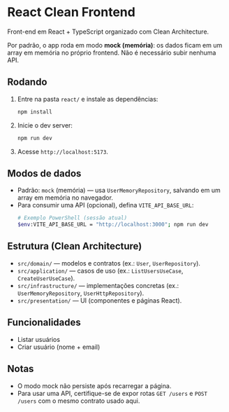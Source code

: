 # React Clean Frontend

Front-end em React + TypeScript organizado com Clean Architecture.

Por padrão, o app roda em modo **mock (memória)**: os dados ficam em um array em memória no próprio frontend. Não é necessário subir nenhuma API.

## Rodando

1. Entre na pasta `react/` e instale as dependências:
   ```bash
   npm install
   ```
2. Inicie o dev server:
   ```bash
   npm run dev
   ```
3. Acesse `http://localhost:5173`.

## Modos de dados

- Padrão: `mock` (memória) — usa `UserMemoryRepository`, salvando em um array em memória no navegador.
- Para consumir uma API (opcional), defina `VITE_API_BASE_URL`:
  ```bash
  # Exemplo PowerShell (sessão atual)
  $env:VITE_API_BASE_URL = "http://localhost:3000"; npm run dev
  ```

## Estrutura (Clean Architecture)

- `src/domain/` — modelos e contratos (ex.: `User`, `UserRepository`).
- `src/application/` — casos de uso (ex.: `ListUsersUseCase`, `CreateUserUseCase`).
- `src/infrastructure/` — implementações concretas (ex.: `UserMemoryRepository`, `UserHttpRepository`).
- `src/presentation/` — UI (componentes e páginas React).

## Funcionalidades

- Listar usuários
- Criar usuário (nome + email)

## Notas

- O modo mock não persiste após recarregar a página.
- Para usar uma API, certifique-se de expor rotas `GET /users` e `POST /users` com o mesmo contrato usado aqui. 